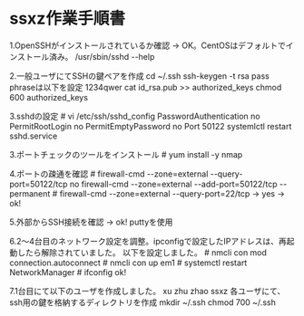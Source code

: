 # ssxz作業手順書

1.OpenSSHがインストールされているか確認 -> OK。CentOSはデフォルトでインストール済み。
/usr/sbin/sshd --help

2.一般ユーザにてSSHの鍵ペアを作成
cd ~/.ssh
ssh-keygen -t rsa
pass phraseは以下を設定
1234qwer
cat id_rsa.pub >> authorized_keys
chmod 600 authorized_keys

3.sshdの設定
\# vi /etc/ssh/sshd_config
PasswordAuthentication no
PermitRootLogin no
PermitEmptyPassword no
Port 50122
systemlctl restart sshd.service

3.ポートチェックのツールをインストール
\# yum install -y nmap

4.ポートの疎通を確認
\# firewall-cmd --zone=external --query-port=50122/tcp
no
firewall-cmd --zone=external --add-port=50122/tcp --permanent
\# firewall-cmd --zone=external --query-port=22/tcp
-> yes -> ok!

5.外部からSSH接続を確認 -> ok!
puttyを使用

6.2～4台目のネットワーク設定を調整。ipconfigで設定したIPアドレスは、再起動したら解除されていました。
以下を設定しました。
\# nmcli con mod connection.autoconnect
\# nmcli con up em1
\# systemctl restart NetworkManager
\# ifconfig
ok!

7.1台目にて以下のユーザを作成しました。
xu
zhu
zhao
ssxz
各ユーザにて、ssh用の鍵を格納するディレクトリを作成
mkdir ~/.ssh
chmod 700 ~/.ssh
